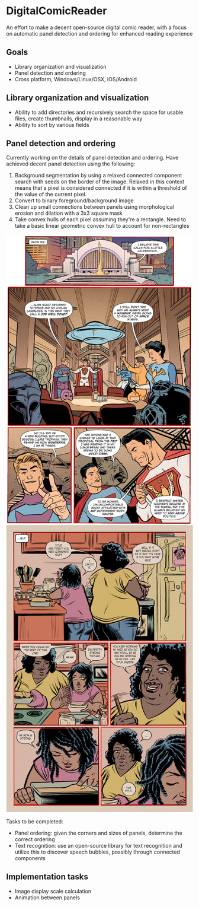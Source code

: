 # DigitalComicReader
An effort to make a decent open-source digital comic reader, with a focus on automatic panel detection and ordering for enhanced reading experience

## Goals
- Library organization and visualization
- Panel detection and ordering
- Cross platform, Windows/Linux/OSX, iOS/Android

## Library organization and visualization
- Ability to add directories and recursively search the space for usable files, create thumbnails, display in a reasonable way
- Ability to sort by various fields


## Panel detection and ordering

Currently working on the details of panel detection and ordering.
Have achieved decent panel detection using the following:

1. Background segmentation by using a relaxed connected component search with seeds on the border of the image. 
Relaxed in this context means that a pixel is considered connected if it is within a threshold of the value of the current pixel.
2. Convert to binary foreground/background image
3. Clean up small connections between panels using morphological erosion and dilation with a 3x3 square mask
4. Take convex hulls of each pixel assuming they're a rectangle. 
Need to take a basic linear geometric convex hull to account for non-rectangles

![alt text](https://github.com/TravisTag/DigitalComicReader/raw/master/images/readmeimages/16out.png)
![alt text](https://github.com/TravisTag/DigitalComicReader/raw/master/images/readmeimages/62out.png)


Tasks to be completed:
- Panel ordering: given the corners and sizes of panels, determine the correct ordering
- Text recognition: use an open-source library for text recognition and utilize this to discover speech bubbles, possibly through connected components


## Implementation tasks
- Image display scale calculation
- Animation between panels

